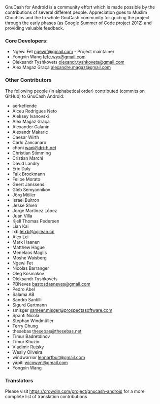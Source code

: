 GnuCash for Android is a community effort which is made possible by the contributions of
several different people.
Appreciation goes to Muslim Chochlov and the to whole GnuCash community for guiding the
project through the early phases (as Google Summer of Code project 2012) and providing valuable feedback.

### Core Developers:
* Ngewi Fet <ngewif@gmail.com> - Project maintainer
* Yongxin Wang <fefe.wyx@gmail.com>
* Oleksandr Tyshkovets <olexandr.tyshkovets@gmail.com>
* Àlex Magaz Graça <alexandre.magaz@gmail.com>

### Other Contributors
The following people (in alphabetical order) contributed (commits on GitHub) to GnuCash Android:
* aerkefiende
* Alceu Rodrigues Neto
* Aleksey Ivanovski
* Àlex Magaz Graça
* Alexander Galanin
* Alexandr Makaric
* Caesar Wirth
* Carlo Zancanaro
* choni wani@dri-h.net
* Christian Stimming
* Cristian Marchi
* David Landry
* Eric Daly
* Falk Brockmann
* Felipe Morato
* Geert Janssens
* Gleb Semyannikov
* Jörg Möller
* Israel Buitron
* Jesse Shieh
* Jorge Martínez López
* Juan Villa
* Kjell Thomas Pedersen
* Lian Kai
* lxb leixb@agilean.cn
* Alex Lei
* Mark Haanen
* Matthew Hague
* Menelaos Maglis
* Moshe Waisberg
* Ngewi Fet
* Nicolas Barranger
* Oleg Kosmakov
* Oleksandr Tyshkovets
* PBNeves bastosdasneves@gmail.com
* Pedro Abel
* Salama AB
* Sandro Santilli
* Sigurd Gartmann
* smisger sameer.misger@prospectasoftware.com
* Spanti Nicola
* Stephan Windmüller
* Terry Chung
* thesebas thesebas@thesebas.net
* Timur Badretdinov
* Timur Khuzin
* Vladimir Rutsky
* Weslly Oliveira
* windwarrior lennartbuit@gmail.com
* yapiti wicowyn@gmail.com
* Yongxin Wang


### Translators
Please visit https://crowdin.com/project/gnucash-android for a more complete list of translation contributions
